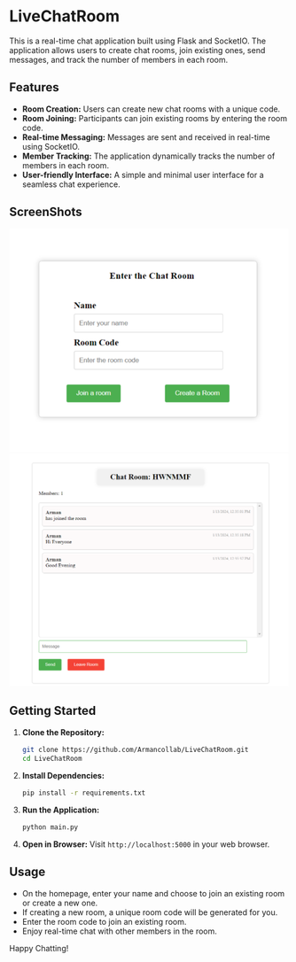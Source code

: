 # LiveChatRoom

This is a real-time chat application built using Flask and SocketIO. The application allows users to create chat rooms, join existing ones, send messages, and track the number of members in each room.

## Features

- **Room Creation:** Users can create new chat rooms with a unique code.
- **Room Joining:** Participants can join existing rooms by entering the room code.
- **Real-time Messaging:** Messages are sent and received in real-time using SocketIO.
- **Member Tracking:** The application dynamically tracks the number of members in each room.
- **User-friendly Interface:** A simple and minimal user interface for a seamless chat experience.

## ScreenShots

![Screenshot 1](screenshots/new-menu.png)
![Screenshot 2](screenshots/new-room.png)

## Getting Started

1. **Clone the Repository:**

   ```bash
   git clone https://github.com/Armancollab/LiveChatRoom.git
   cd LiveChatRoom
   ```

2. **Install Dependencies:**

   ```bash
   pip install -r requirements.txt
   ```

3. **Run the Application:**

   ```bash
   python main.py
   ```

4. **Open in Browser:**
   Visit `http://localhost:5000` in your web browser.

## Usage

- On the homepage, enter your name and choose to join an existing room or create a new one.
- If creating a new room, a unique room code will be generated for you.
- Enter the room code to join an existing room.
- Enjoy real-time chat with other members in the room.

Happy Chatting!
